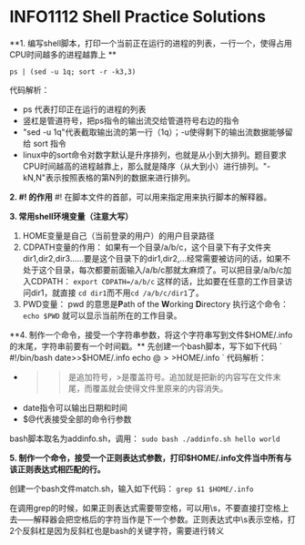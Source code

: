 # INFO1112 Shell Practice Solutions

**1. 编写shell脚本，打印一个当前正在运行的进程的列表，一行一个，使得占用CPU时间越多的进程越靠上 **

`ps | (sed -u 1q; sort -r -k3,3)`

代码解析：
- ps 代表打印正在运行的进程的列表
- 竖杠是管道符号，把ps指令的输出流交给管道符号右边的指令
- "sed -u 1q"代表截取输出流的第一行（1q）；-u使得剩下的输出流数据能够留给 sort 指令
- linux中的sort命令对数字默认是升序排列，也就是从小到大排列。题目要求CPU时间越高的进程越靠上，那么就是降序（从大到小）进行排列。"-kN,N"表示按照表格的第N列的数据来进行排列。

**2. #! 的作用**
#! 在脚本文件的首部，可以用来指定用来执行脚本的解释器。

**3. 常用shell环境变量（注意大写）**
1) HOME变量是自己（当前登录的用户）的用户目录路径
2) CDPATH变量的作用：
如果有一个目录/a/b/c，这个目录下有子文件夹dir1,dir2,dir3……要是这个目录下的dir1,dir2,...经常需要被访问的话，如果不处于这个目录，每次都要前面输入/a/b/c那就太麻烦了。可以把目录/a/b/c加入CDPATH：
`export CDPATH=/a/b/c`
这样的话，比如要在任意的工作目录访问dir1，就直接
`cd dir1`而不用`cd /a/b/c/dir1`了。
3) PWD变量：
pwd 的意思是**P**ath of the **W**orking **D**irectory
执行这个命令：
`echo $PWD`
就可以显示当前所在的工作目录。

**4. 制作一个命令，接受一个字符串参数，将这个字符串写到文件$HOME/.info的末尾，字符串前要有一个时间戳。**
先创建一个bash脚本，写下如下代码
`
#!/bin/bash
date>>$HOME/.info
echo $@>>$HOME/.info
`
代码解析：
- >>是追加符号，>是覆盖符号。追加就是把新的内容写在文件末尾，而覆盖就会使得文件里原来的内容消失。
- date指令可以输出日期和时间
- $@代表接受全部的命令行参数

bash脚本取名为addinfo.sh，调用：
`sudo bash ./addinfo.sh hello world`

**5. 制作一个命令，接受一个正则表达式参数，打印$HOME/.info文件当中所有与该正则表达式相匹配的行。**

创建一个bash文件match.sh，输入如下代码：
`grep $1 $HOME/.info`

在调用grep的时候，如果正则表达式需要带空格，可以用\\s，不要直接打空格上去——解释器会把空格后的字符当作是下一个参数。正则表达式中\s表示空格，打2个反斜杠是因为反斜杠也是bash的关键字符，需要进行转义

